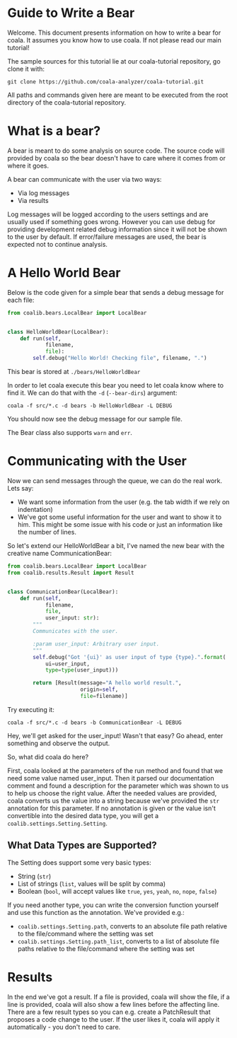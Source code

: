 # Guide to Write a Bear

Welcome. This document presents information on how to write a bear for coala.
It assumes you know how to use coala. If not please read our main tutorial!

The sample sources for this tutorial lie at our coala-tutorial repository, go
clone it with:

```
git clone https://github.com/coala-analyzer/coala-tutorial.git
```

All paths and commands given here are meant to be executed from the root
directory of the coala-tutorial repository.

# What is a bear?

A bear is meant to do some analysis on source code. The source code will
provided by coala so the bear doesn't have to care where it comes from or where
it goes.

A bear can communicate with the user via two ways:

 * Via log messages
 * Via results

Log messages will be logged according to the users settings and are usually
used if something goes wrong. However you can use debug for providing
development related debug information since it will not be shown to the user by
default. If error/failure messages are used, the bear is expected not to
continue analysis.

# A Hello World Bear

Below is the code given for a simple bear that sends a debug message for each
file:

```python
from coalib.bears.LocalBear import LocalBear


class HelloWorldBear(LocalBear):
    def run(self,
            filename,
            file):
        self.debug("Hello World! Checking file", filename, ".")
```

This bear is stored at `./bears/HelloWorldBear`

In order to let coala execute this bear you need to let coala know where to
find it. We can do that with the `-d` (`--bear-dirs`) argument:

`coala -f src/*.c -d bears -b HelloWorldBear -L DEBUG`

You should now see the debug message for our sample file.

The Bear class also supports `warn` and `err`.

# Communicating with the User

Now we can send messages through the queue, we can do the real work. Lets say:

 * We want some information from the user (e.g. the tab width if we rely on
   indentation)
 * We've got some useful information for the user and want to show it to him.
   This might be some issue with his code or just an information like the
   number of lines.

So let's extend our HelloWorldBear a bit, I've named the new bear with the
creative name CommunicationBear:

```python
from coalib.bears.LocalBear import LocalBear
from coalib.results.Result import Result


class CommunicationBear(LocalBear):
    def run(self,
            filename,
            file,
            user_input: str):
        """
        Communicates with the user.

        :param user_input: Arbitrary user input.
        """
        self.debug("Got '{ui}' as user input of type {type}.".format(
            ui=user_input,
            type=type(user_input)))

        return [Result(message="A hello world result.",
                       origin=self,
                       file=filename)]
```

Try executing it:

```
coala -f src/*.c -d bears -b CommunicationBear -L DEBUG
```

Hey, we'll get asked for the user_input! Wasn't that easy? Go ahead, enter
something and observe the output.

So, what did coala do here?

First, coala looked at the parameters of the run method and found that we
need some value named user_input. Then it parsed our documentation comment and
found a description for the parameter which was shown to us to help us choose
the right value. After the needed values are provided, coala converts us the
value into a string because we've provided the `str` annotation for this
parameter. If no annotation is given or the value isn't convertible into the
desired data type, you will get a `coalib.settings.Setting.Setting`.

## What Data Types are Supported?

The Setting does support some very basic types:

 * String (`str`)
 * List of strings (`list`, values will be split by comma)
 * Boolean (`bool`, will accept values like `true`, `yes`, `yeah`, `no`,
   `nope`, `false`)

If you need another type, you can write the conversion function yourself and
use this function as the annotation. We've provided e.g.:

 * `coalib.settings.Setting.path`, converts to an absolute file path relative
   to the file/command where the setting was set
 * `coalib.settings.Setting.path_list`, converts to a list of absolute file
   paths relative to the file/command where the setting was set

# Results

In the end we've got a result. If a file is provided, coala will show the file,
if a line is provided, coala will also show a few lines before the affecting
line. There are a few result types so you can e.g. create a PatchResult that
proposes a code change to the user. If the user likes it, coala will apply it
automatically - you don't need to care.
